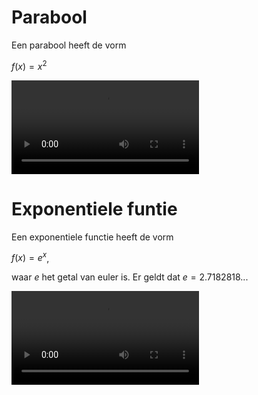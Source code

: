 # Parabool

Een parabool heeft de vorm

$f(x) = x^2$

<video controls>
<source src="../videos/Parabola.mp4" type="video/mp4">
</video>

# Exponentiele funtie 
Een exponentiele functie heeft de vorm

$f(x) = e^x$,

waar $e$ het getal van euler is. Er geldt dat $e = 2.7182818...$

<video controls>
<source src="../videos/Exponential.mp4" type="video/mp4">
</video>
